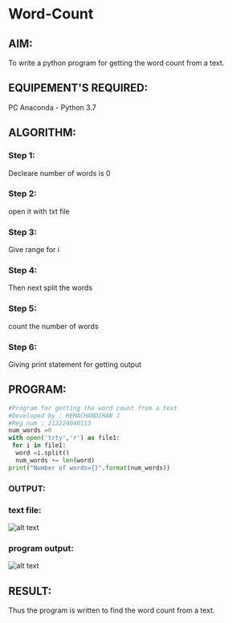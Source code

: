 # Word-Count
## AIM:
To write a python program for getting the word count from a text.
## EQUIPEMENT'S REQUIRED: 
PC
Anaconda - Python 3.7
## ALGORITHM: 
### Step 1:
Decleare number of words is 0
### Step 2: 
 open it with txt file
### Step 3: 
Give range for i
### Step 4:  
Then next split the words
### Step 5: 
count the number of words

### Step 6: 
Giving print statement for getting output
## PROGRAM:

```python
#Program for getting the word count from a text
#Developed by : HEMACHANDIRAN J
#Reg num : 212224040113
num_words =0
with open('trty','r') as file1:
 for i in file1:
  word =i.split()
  num_words += len(word)
print("Number of words={}".format(num_words))

```

### OUTPUT:
 ### text file:
 ![alt text](image.png)

 ### program output:
 ![alt text](image-1.png)


## RESULT:
Thus the program is written to find the word count from a text.
